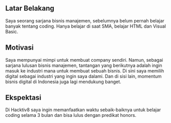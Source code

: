 [//]: # (Ceritakan sedikit tentang latar belakangmu seperti pendidikan terakhir atau pekerjaan sebelumnya)
## Latar Belakang
Saya seorang sarjana bisnis manajemen, sebelumnya belum pernah belajar banyak tentang coding. Hanya belajar di saat SMA, belajar HTML dan Visual  Basic.

[//]: # (Motivasi apa yang mendorongmu untuk ikut program coding bootcamp di Hacktiv8?)
## Motivasi
Saya mempunyai mimpi untuk membuat company sendiri. Namun, sebagai sarjana lulusan bisnis manajemen, tantangan yang berikutnya adalah ingin masuk ke industri mana untuk membuat sebuah bisnis. Di sini saya memilih digital sebagai industri yang ingin saya dalami. Dan di sisi lain, momentum bisnis digital di Indonesia juga lagi mendukung banget.

[//]: # (Beri tahu kami, apa yang ingin kamu dapatkan di Hacktiv8 dan apa yang ingin kamu capai setelah lulus dari sini?)
## Ekspektasi
Di Hacktiv8 saya ingin memanfaatkan waktu sebaik-baiknya untuk belajar coding selama 3 bulan dan bisa lulus dengan predikat honors.

[//]: # (Apakah ada hal lain yang ingin disampaikan? Bila ada, kamu bebas untuk menuliskannya)
